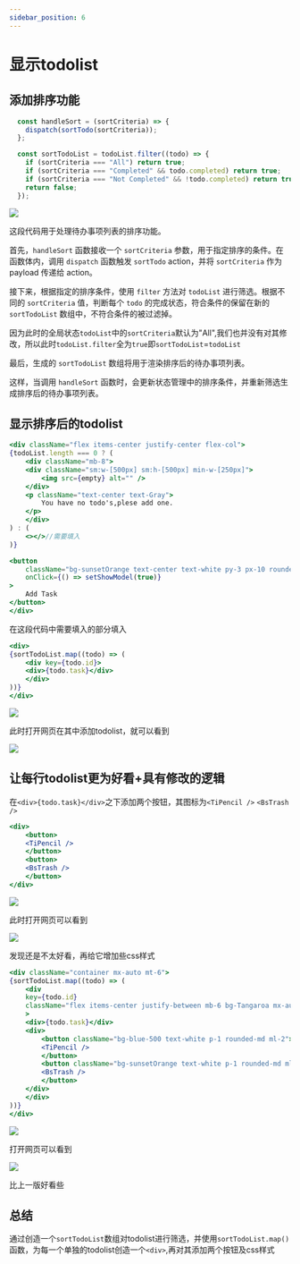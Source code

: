 ```yaml
---
sidebar_position: 6
---
```


# 显示todolist

## 添加排序功能

```jsx
  const handleSort = (sortCriteria) => {
    dispatch(sortTodo(sortCriteria));
  };

  const sortTodoList = todoList.filter((todo) => {
    if (sortCriteria === "All") return true;
    if (sortCriteria === "Completed" && todo.completed) return true;
    if (sortCriteria === "Not Completed" && !todo.completed) return true;
    return false;
  });
```

  ![](img/7_1.png)

这段代码用于处理待办事项列表的排序功能。

首先，`handleSort` 函数接收一个 `sortCriteria` 参数，用于指定排序的条件。在函数体内，调用 `dispatch` 函数触发 `sortTodo` action，并将 `sortCriteria` 作为 payload 传递给 action。

接下来，根据指定的排序条件，使用 `filter` 方法对 `todoList` 进行筛选。根据不同的 `sortCriteria` 值，判断每个 `todo` 的完成状态，符合条件的保留在新的 `sortTodoList` 数组中，不符合条件的被过滤掉。

因为此时的全局状态`todoList`中的`sortCriteria`默认为"All",我们也并没有对其修改，所以此时`todoList.filter`全为`true`即`sortTodoList`=`todoList`

最后，生成的 `sortTodoList` 数组将用于渲染排序后的待办事项列表。

这样，当调用 `handleSort` 函数时，会更新状态管理中的排序条件，并重新筛选生成排序后的待办事项列表。

## 显示排序后的todolist

```jsx
<div className="flex items-center justify-center flex-col">
{todoList.length === 0 ? (
    <div className="mb-8">
    <div className="sm:w-[500px] sm:h-[500px] min-w-[250px]">
        <img src={empty} alt="" />
    </div>
    <p className="text-center text-Gray">
        You have no todo's,plese add one.
    </p>
    </div>
) : (
    <></>//需要填入
)}

<button
    className="bg-sunsetOrange text-center text-white py-3 px-10 rounded-md"
    onClick={() => setShowModel(true)}
>
    Add Task
</button>
</div>
```

在这段代码中需要填入的部分填入
```jsx
<div>
{sortTodoList.map((todo) => (
    <div key={todo.id}>
    <div>{todo.task}</div>
    </div>
))}
</div> 
```
![](img/7_2.png)

此时打开网页在其中添加todolist，就可以看到

![](img/7_3.png)

## 让每行todolist更为好看+具有修改的逻辑

在`<div>{todo.task}</div>`之下添加两个按钮，其图标为`<TiPencil />` `<BsTrash />`
```jsx
<div>
    <button>
    <TiPencil />
    </button>
    <button>
    <BsTrash />
    </button>
</div>
```

![](img/7_4.png)

此时打开网页可以看到

![](img/7_5.png)

发现还是不太好看，再给它增加些css样式

```jsx
<div className="container mx-auto mt-6">
{sortTodoList.map((todo) => (
    <div
    key={todo.id}
    className="flex items-center justify-between mb-6 bg-Tangaroa mx-auto w-full md:w-[75%] rounded-md p-4"
    >
    <div>{todo.task}</div>
    <div>
        <button className="bg-blue-500 text-white p-1 rounded-md ml-2">
        <TiPencil />
        </button>
        <button className="bg-sunsetOrange text-white p-1 rounded-md ml-2">
        <BsTrash />
        </button>
    </div>
    </div>
))}
</div>
```
![](img/7_6.png)

打开网页可以看到

![](img/7_7.png)

比上一版好看些

## 总结

通过创造一个`sortTodoList`数组对todolist进行筛选，并使用`sortTodoList.map()`函数，为每一个单独的todolist创造一个`<div>`,再对其添加两个按钮及css样式
